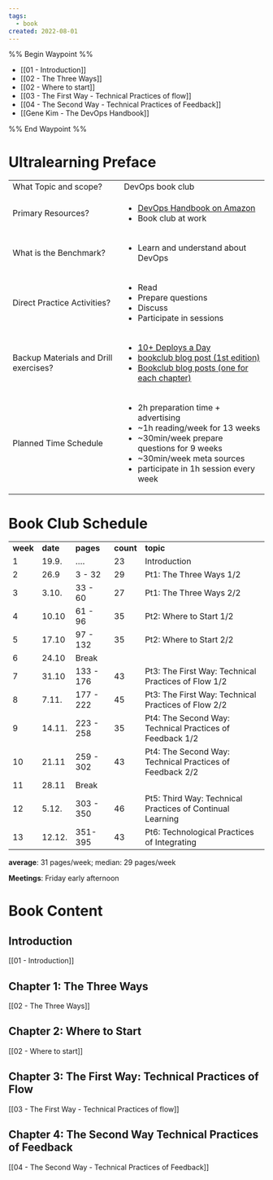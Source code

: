 ```yaml
---
tags:
  - book
created: 2022-08-01
---
```


%% Begin Waypoint %%
- [[01 - Introduction]]
- [[02 - The Three Ways]]
- [[02 - Where to start]]
- [[03 - The First Way - Technical Practices of flow]]
- [[04 - The Second Way - Technical Practices of Feedback]]
- [[Gene Kim - The DevOps Handbook]]

%% End Waypoint %%

# Ultralearning Preface



<table>
  <tr>
   <td>What Topic and scope?
   </td>
   <td>DevOps book club
   </td>
  </tr>
  <tr>
   <td>Primary Resources?
   </td>
   <td>
<ul>

<li><a href="https://www.amazon.de/Devops-Handbook-World-class-Reliability-Organizations/dp/1950508404">DevOps Handbook on Amazon</a>

<li>Book club at work
</li>
</ul>
   </td>
  </tr>
  <tr>
   <td>What is the Benchmark?
   </td>
   <td>
<ul>

<li>Learn and understand about DevOps
</li>
</ul>
   </td>
  </tr>
  <tr>
   <td>Direct Practice Activities?
   </td>
   <td>
<ul>

<li>Read

<li>Prepare questions

<li>Discuss

<li>Participate in sessions
</li>
</ul>
   </td>
  </tr>
  <tr>
   <td>Backup Materials and Drill exercises?
   </td>
   <td>
<ul>

<li><a href="https://www.youtube.com/watch?v=LdOe18KhtT4&ab_channel=O%27Reilly">10+ Deploys a Day</a>

<li><a href="https://blog.huima.net/2021/02/08/BookclubDevopsHandbook/">bookclub blog post (1st edition)</a>

<li><a href="https://red-green-refactor.com/series/devops-handbook/">Bookclub blog posts (one for each chapter)</a>
</li>
</ul>
   </td>
  </tr>
  <tr>
   <td>Planned Time Schedule
   </td>
   <td>
<ul>

<li>2h preparation time + advertising

<li>~1h reading/week for 13 weeks

<li>~30min/week prepare questions for 9 weeks

<li>~30min/week meta sources

<li>participate in 1h session every week
</li>
</ul>
   </td>
  </tr>
</table>

# Book Club Schedule

<table>
  <tr>
   <td><strong>week</strong>
   </td>
   <td><strong>date</strong>
   </td>
   <td><strong>pages</strong>
   </td>
   <td><strong>count</strong>
   </td>
   <td><strong>topic</strong>
   </td>
  </tr>
  <tr>
   <td>1
   </td>
   <td>19.9.
   </td>
   <td>….
   </td>
   <td>23
   </td>
   <td>Introduction
   </td>
  </tr>
  <tr>
   <td>2
   </td>
   <td>26.9
   </td>
   <td>3 - 32
   </td>
   <td>29
   </td>
   <td>Pt1: The Three Ways 1/2
   </td>
  </tr>
  <tr>
   <td>3
   </td>
   <td>3.10.
   </td>
   <td>33 - 60
   </td>
   <td>27
   </td>
   <td>Pt1: The Three Ways 2/2
   </td>
  </tr>
  <tr>
   <td>4
   </td>
   <td>10.10
   </td>
   <td>61 - 96
   </td>
   <td>35
   </td>
   <td>Pt2: Where to Start 1/2
   </td>
  </tr>
  <tr>
   <td>5
   </td>
   <td>17.10
   </td>
   <td>97 - 132
   </td>
   <td>35
   </td>
   <td>Pt2: Where to Start 2/2
   </td>
  </tr>
  <tr>
   <td>6
   </td>
   <td>24.10
   </td>
   <td>Break
   </td>
   <td>
   </td>
   <td>
   </td>
  </tr>
  <tr>
   <td>7
   </td>
   <td>31.10
   </td>
   <td>133 - 176
   </td>
   <td>43
   </td>
   <td>Pt3: The First Way: Technical Practices of Flow 1/2
   </td>
  </tr>
  <tr>
   <td>8
   </td>
   <td>7.11.
   </td>
   <td>177 - 222
   </td>
   <td>45
   </td>
   <td>Pt3: The First Way: Technical Practices of Flow 2/2
   </td>
  </tr>
  <tr>
   <td>9
   </td>
   <td>14.11.
   </td>
   <td>223 - 258
   </td>
   <td>35
   </td>
   <td>Pt4: The Second Way: Technical Practices of Feedback 1/2
   </td>
  </tr>
  <tr>
   <td>10
   </td>
   <td>21.11
   </td>
   <td>259 - 302
   </td>
   <td>43
   </td>
   <td>Pt4: The Second Way: Technical Practices of Feedback 2/2
   </td>
  </tr>
  <tr>
   <td>11
   </td>
   <td>28.11
   </td>
   <td>Break
   </td>
   <td>
   </td>
   <td>
   </td>
  </tr>
  <tr>
   <td>12
   </td>
   <td>5.12.
   </td>
   <td>303 - 350
   </td>
   <td>46
   </td>
   <td>Pt5: Third Way: Technical Practices of Continual Learning
   </td>
  </tr>
  <tr>
   <td>13
   </td>
   <td>12.12.
   </td>
   <td>351-395
   </td>
   <td>43
   </td>
   <td>Pt6: Technological Practices of Integrating
   </td>
  </tr>
</table>

**average**: 31 pages/week; median: 29 pages/week

**Meetings**: Friday early afternoon

# Book Content

## Introduction

[[01 - Introduction]]

## Chapter 1: The Three Ways

[[02 - The Three Ways]]

## Chapter 2: Where to Start

[[02 - Where to start]]

## Chapter 3: The First Way: Technical Practices of Flow

[[03 - The First Way - Technical Practices of flow]]

## Chapter 4: The Second Way Technical Practices of Feedback

[[04 - The Second Way - Technical Practices of Feedback]]
